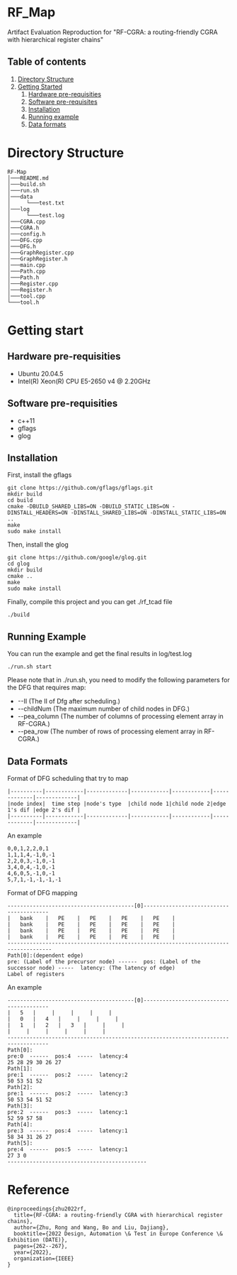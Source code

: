 # RF_Map
Artifact Evaluation Reproduction for "RF-CGRA: a routing-friendly CGRA with hierarchical register chains" 

## Table of contents
1. [Directory Structure](#directory-structure)
2. [Getting Started](#getting-started)
    1. [Hardware pre-requisities](#hardware-pre-requisities)
    2. [Software pre-requisites](#software-pre-requisites)
    3. [Installation](#installation)
    4. [Running example](#running-example)
    5. [Data formats](#data-formats)
# Directory Structure
```
RF-Map
│───README.md
│───build.sh
│───run.sh
│───data
│     └───test.txt
│───log
│     └───test.log
│───CGRA.cpp
│───CGRA.h
│───config.h
│───DFG.cpp
│───DFG.h
│───GraphRegister.cpp
│───GraphRegister.h
│───main.cpp
│───Path.cpp
│───Path.h
│───Register.cpp
│───Register.h
│───tool.cpp
└───tool.h
```

# Getting start
## Hardware pre-requisities
* Ubuntu 20.04.5
* Intel(R) Xeon(R) CPU E5-2650 v4 @ 2.20GHz
## Software pre-requisities
* c++11
* gflags
* glog

## Installation
First, install the gflags
```
git clone https://github.com/gflags/gflags.git
mkdir build
cd build
cmake -DBUILD_SHARED_LIBS=ON -DBUILD_STATIC_LIBS=ON -DINSTALL_HEADERS=ON -DINSTALL_SHARED_LIBS=ON -DINSTALL_STATIC_LIBS=ON ..
make
sudo make install
```
Then, install the glog
```
git clone https://github.com/google/glog.git
cd glog
mkdir build
cmake ..
make
sudo make install
```
Finally, compile this project and you can get ./rf_tcad file
```
./build
```
## Running Example
You can run the example and get the final results in log/test.log
```
./run.sh start
```
Please note that in ./run.sh, you need to modify the following parameters for the DFG that requires map:
* --II (The II of Dfg after scheduling.)
* --childNum (The maximum number of child nodes in DFG.)
* --pea_column (The number of columns of processing element array in RF-CGRA.)
* --pea_row (The number of rows of processing element array in RF-CGRA.)

## Data Formats

Format of DFG scheduling that try to map
```
|----------|------------|-------------|------------|------------|-------------|-------------|
|node index|  time step |node's type  |child node 1|child node 2|edge 1's dif |edge 2's dif |
|----------|------------|-------------|------------|------------|-------------|-------------|
```
An example
```
0,0,1,2,2,0,1
1,1,1,4,-1,0,-1
2,2,0,3,-1,0,-1
3,4,0,4,-1,0,-1
4,6,0,5,-1,0,-1
5,7,1,-1,-1,-1,-1
```
Format of DFG mapping
```
----------------------------------------[0]----------------------------------------
|   bank    |   PE    |   PE    |   PE    |   PE    |  
|   bank    |   PE    |   PE    |   PE    |   PE    |  
|   bank    |   PE    |   PE    |   PE    |   PE    |  
|   bank    |   PE    |   PE    |   PE    |   PE    |  
------------------------------------------------------------------------------------
Path[0]:(dependent edge)
pre: (Label of the precursor node) ------  pos: (Label of the successor node) -----  latency: (The latency of edge)
Label of registers
```
An example
```
----------------------------------------[0]----------------------------------------
|   5   |     |     |     |     |  
|   0   |   4   |     |     |     |  
|   1   |   2   |   3   |     |     |  
|     |     |     |     |     |  
-----------------------------------------------------------------------------------
Path[0]:
pre:0  ------  pos:4  -----  latency:4
25 28 29 30 26 27 
Path[1]:
pre:1  ------  pos:2  -----  latency:2
50 53 51 52 
Path[2]:
pre:1  ------  pos:2  -----  latency:3
50 53 54 51 52 
Path[3]:
pre:2  ------  pos:3  -----  latency:1
52 59 57 58 
Path[4]:
pre:3  ------  pos:4  -----  latency:1
58 34 31 26 27 
Path[5]:
pre:4  ------  pos:5  -----  latency:1
27 3 0 
--------------------------------------------
```

# Reference
```
@inproceedings{zhu2022rf,
  title={RF-CGRA: a routing-friendly CGRA with hierarchical register chains},
  author={Zhu, Rong and Wang, Bo and Liu, Dajiang},
  booktitle={2022 Design, Automation \& Test in Europe Conference \& Exhibition (DATE)},
  pages={262--267},
  year={2022},
  organization={IEEE}
}
```


